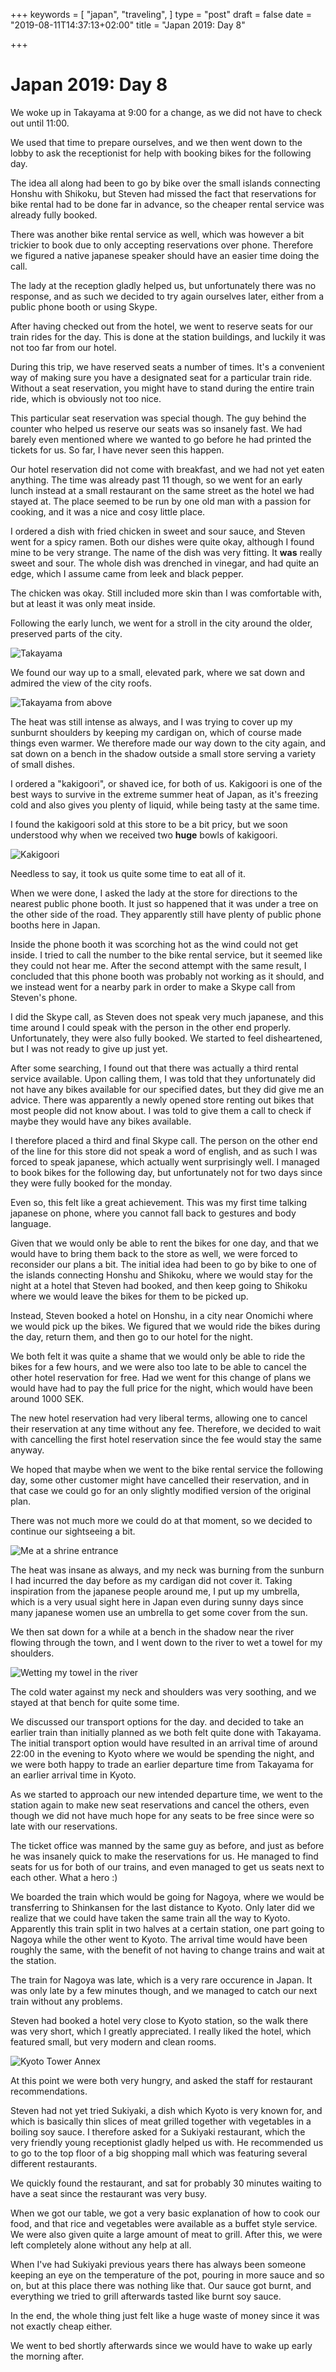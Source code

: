 +++
keywords = [
  "japan",
  "traveling",
]
type = "post"
draft = false
date = "2019-08-11T14:37:13+02:00"
title = "Japan 2019: Day 8"

+++

# Japan 2019: Day 8

We woke up in Takayama at 9:00 for a change, as we did not have to check out until 11:00.

We used that time to prepare ourselves, and we then went down to the lobby to ask the receptionist for help with booking bikes for the following day.

The idea all along had been to go by bike over the small islands connecting Honshu with Shikoku, but Steven had missed the fact that reservations for bike rental had to be done far in advance, so the cheaper rental service was already fully booked.

There was another bike rental service as well, which was however a bit trickier to book due to only accepting reservations over phone. Therefore we figured a native japanese speaker should have an easier time doing the call.

The lady at the reception gladly helped us, but unfortunately there was no response, and as such we decided to try again ourselves later, either from a public phone booth or using Skype.

After having checked out from the hotel, we went to reserve seats for our train rides for the day. This is done at the station buildings, and luckily it was not too far from our hotel.

During this trip, we have reserved seats a number of times. It's a convenient way of making sure you have a designated seat for a particular train ride. Without a seat reservation, you might have to stand during the entire train ride, which is obviously not too nice.

This particular seat reservation was special though. The guy behind the counter who helped us reserve our seats was so insanely fast. We had barely even mentioned where we wanted to go before he had printed the tickets for us. So far, I have never seen this happen.

Our hotel reservation did not come with breakfast, and we had not yet eaten anything. The time was already past 11 though, so we went for an early lunch instead at a small restaurant on the same street as the hotel we had stayed at. The place seemed to be run by one old man with a passion for cooking, and it was a nice and cosy little place.

I ordered a dish with fried chicken in sweet and sour sauce, and Steven went for a spicy ramen. Both our dishes were quite okay, although I found mine to be very strange. The name of the dish was very fitting. It **was** really sweet and sour. The whole dish was drenched in vinegar, and had quite an edge, which I assume came from leek and black pepper.

The chicken was okay. Still included more skin than I was comfortable with, but at least it was only meat inside.

Following the early lunch, we went for a stroll in the city around the older, preserved parts of the city.

![Takayama](/takayama1.jpg)

We found our way up to a small, elevated park, where we sat down and admired the view of the city roofs.

![Takayama from above](/takayama2.jpg)

The heat was still intense as always, and I was trying to cover up my sunburnt shoulders by keeping my cardigan on, which of course made things even warmer. We therefore made our way down to the city again, and sat down on a bench in the shadow outside a small store serving a variety of small dishes. 

I ordered a "kakigoori", or shaved ice, for both of us. Kakigoori is one of the best ways to survive in the extreme summer heat of Japan, as it's freezing cold and also gives you plenty of liquid, while being tasty at the same time.

I found the kakigoori sold at this store to be a bit pricy, but we soon understood why when we received two **huge** bowls of kakigoori.

![Kakigoori](/kakigoori.jpg)

Needless to say, it took us quite some time to eat all of it.

When we were done, I asked the lady at the store for directions to the nearest public phone booth. It just so happened that it was under a tree on the other side of the road. They apparently still have plenty of public phone booths here in Japan.

Inside the phone booth it was scorching hot as the wind could not get inside. I tried to call the number to the bike rental service, but it seemed like they could not hear me. After the second attempt with the same result, I concluded that this phone booth was probably not working as it should, and we instead went for a nearby park in order to make a Skype call from Steven's phone.

I did the Skype call, as Steven does not speak very much japanese, and this time around I could speak with the person in the other end properly. Unfortunately, they were also fully booked. We started to feel disheartened, but I was not ready to give up just yet.

After some searching, I found out that there was actually a third rental service available. Upon calling them, I was told that they unfortunately did not have any bikes available for our specified dates, but they did give me an advice. There was apparently a newly opened store renting out bikes that most people did not know about. I was told to give them a call to check if maybe they would have any bikes available.

I therefore placed a third and final Skype call. The person on the other end of the line for this store did not speak a word of english, and as such I was forced to speak japanese, which actually went surprisingly well. I managed to book bikes for the following day, but unfortunately not for two days since they were fully booked for the monday.

Even so, this felt like a great achievement. This was my first time talking japanese on phone, where you cannot fall back to gestures and body language.

Given that we would only be able to rent the bikes for one day, and that we would have to bring them back to the store as well, we were forced to reconsider our plans a bit. The initial idea had been to go by bike to one of the islands connecting Honshu and Shikoku, where we would stay for the night at a hotel that Steven had booked, and then keep going to Shikoku where we would leave the bikes for them to be picked up.

Instead, Steven booked a hotel on Honshu, in a city near Onomichi where we would pick up the bikes. We figured that we would ride the bikes during the day, return them, and then go to our hotel for the night.

We both felt it was quite a shame that we would only be able to ride the bikes for a few hours, and we were also too late to be able to cancel the other hotel reservation for free. Had we went for this change of plans we would have had to pay the full price for the night, which would have been around 1000 SEK.

The new hotel reservation had very liberal terms, allowing one to cancel their reservation at any time without any fee. Therefore, we decided to wait with cancelling the first hotel reservation since the fee would stay the same anyway.

We hoped that maybe when we went to the bike rental service the following day, some other customer might have cancelled their reservation, and in that case we could go for an only slightly modified version of the original plan.

There was not much more we could do at that moment, so we decided to continue our sightseeing a bit.

![Me at a shrine entrance](/takayama3.jpg)

The heat was insane as always, and my neck was burning from the sunburn I had incurred the day before as my cardigan did not cover it. Taking inspiration from the japanese people around me, I put up my umbrella, which is a very usual sight here in Japan even during sunny days since many japanese women use an umbrella to get some cover from the sun. 

We then sat down for a while at a bench in the shadow near the river flowing through the town, and I went down to the river to wet a towel for my shoulders. 

![Wetting my towel in the river](/towel.jpg)

The cold water against my neck and shoulders was very soothing, and we stayed at that bench for quite some time.

We discussed our transport options for the day. and decided to take an earlier train than initially planned as we both felt quite done with Takayama. The initial transport option would have resulted in an arrival time of around 22:00 in the evening to Kyoto where we would be spending the night, and we were both happy to trade an earlier departure time from Takayama for an earlier arrival time in Kyoto.

As we started to approach our new intended departure time, we went to the station again to make new seat reservations and cancel the others, even though we did not have much hope for any seats to be free since were so late with our reservations.

The ticket office was manned by the same guy as before, and just as before he was insanely quick to make the reservations for us. He managed to find seats for us for both of our trains, and even managed to get us seats next to each other. What a hero :)

We boarded the train which would be going for Nagoya, where we would be transferring to Shinkansen for the last distance to Kyoto. Only later did we realize that we could have taken the same train all the way to Kyoto. Apparently this train split in two halves at a certain station, one part going to Nagoya while the other went to Kyoto. The arrival time would have been roughly the same, with the benefit of not having to change trains and wait at the station.

The train for Nagoya was late, which is a very rare occurence in Japan. It was only late by a few minutes though, and we managed to catch our next train without any problems.

Steven had booked a hotel very close to Kyoto station, so the walk there was very short, which I greatly appreciated. I really liked the hotel, which featured small, but very modern and clean rooms.

![Kyoto Tower Annex](/kta.jpg)

At this point we were both very hungry, and asked the staff for restaurant recommendations.

Steven had not yet tried Sukiyaki, a dish which Kyoto is very known for, and which is basically thin slices of meat grilled together with vegetables in a boiling soy sauce. I therefore asked for a Sukiyaki restaurant, which the very friendly young receptionist gladly helped us with. He recommended us to go to the top floor of a big shopping mall which was featuring several different restaurants.

We quickly found the restaurant, and sat for probably 30 minutes waiting to have a seat since the restaurant was very busy.

When we got our table, we got a very basic explanation of how to cook our food, and that rice and vegetables were available as a buffet style service. We were also given quite a large amount of meat to grill. After this, we were left completely alone without any help at all. 

When I've had Sukiyaki previous years there has always been someone keeping an eye on the temperature of the pot, pouring in more sauce and so on, but at this place there was nothing like that. Our sauce got burnt, and everything we tried to grill afterwards tasted like burnt soy sauce.

In the end, the whole thing just felt like a huge waste of money since it was not exactly cheap either.

We went to bed shortly afterwards since we would have to wake up early the morning after.
